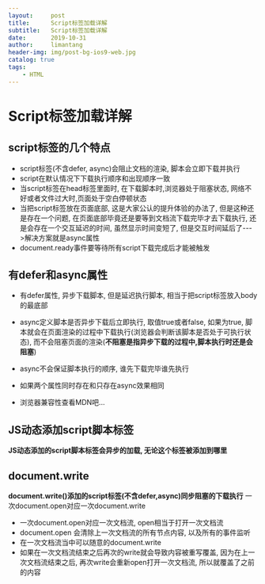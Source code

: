 ```yaml
---
layout:     post
title:      Script标签加载详解
subtitle:   Script标签加载详解
date:       2019-10-31
author:     limantang
header-img: img/post-bg-ios9-web.jpg
catalog: true
tags:
    - HTML
---
```



# Script标签加载详解

## script标签的几个特点

- script标签(不含defer, async)会阻止文档的渲染, 脚本会立即下载并执行
- script在默认情况下下载执行顺序和出现顺序一致
- 当script标签在head标签里面时, 在下载脚本时,浏览器处于阻塞状态, 网络不好或者文件过大时,页面处于空白停顿状态
- 当把script标签放在页面底部, 这是大家公认的提升体验的办法了, 但是这种还是存在一个问题, 在页面底部毕竟还是要等到文档流下载完毕才去下载执行, 还是会存在一个交互延迟的时间, 虽然显示时间变短了, 但是交互时间延后了--->解决方案就是async属性
- document.ready事件要等待所有script下载完成后才能被触发

## 有defer和async属性

- 有defer属性, 异步下载脚本, 但是延迟执行脚本, 相当于把script标签放入body的最底部

- async定义脚本是否异步下载后立即执行, 取值true或者false, 如果为true, 脚本就会在页面渲染的过程中下载执行(浏览器会判断该脚本是否处于可执行状态), 而不会阻塞页面的渲染(**不阻塞是指异步下载的过程中,脚本执行时还是会阻塞**)

- async不会保证脚本执行的顺序, 谁先下载完毕谁先执行

- 如果两个属性同时存在和只存在async效果相同 

- 浏览器兼容性查看MDN吧...

## JS动态添加script脚本标签

**JS动态添加的script脚本标签会异步的加载, 无论这个标签被添加到哪里**

## document.write

**document.write()添加的script标签(不含defer,async)同步阻塞的下载执行**
一次document.open对应一次document.write

- 一次document.open对应一次文档流, open相当于打开一次文档流
- document.open 会清除上一次文档流的所有节点内容, 以及所有的事件监听
- 在一次文档流当中可以随意的document.write
- 如果在一次文档流结束之后再次的write就会导致内容被重写覆盖, 因为在上一次文档流结束之后, 再次write会重新open打开一次文档流, 所以就覆盖了之前的内容


